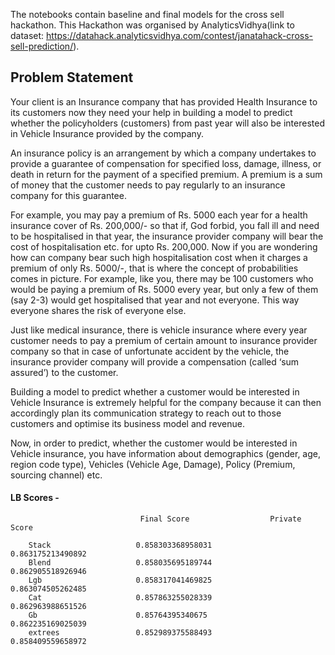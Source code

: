 The notebooks contain baseline and final models for the cross sell hackathon.
This Hackathon was organised by AnalyticsVidhya(link to dataset: https://datahack.analyticsvidhya.com/contest/janatahack-cross-sell-prediction/).



## Problem Statement
Your client is an Insurance company that has provided Health Insurance to its customers now they need your help in building a model to 
predict whether the policyholders (customers) from past year will also be interested in Vehicle Insurance provided by the company.

An insurance policy is an arrangement by which a company undertakes to provide a guarantee of compensation for specified loss, damage, illness, 
or death in return for the payment of a specified premium. A premium is a sum of money that the customer needs to pay regularly to an insurance company for this guarantee.

For example, you may pay a premium of Rs. 5000 each year for a health insurance cover of Rs. 200,000/- so that if, God forbid, you fall ill and need to be hospitalised 
in that year, the insurance provider company will bear the cost of hospitalisation etc. for upto Rs. 200,000. Now if you are wondering how can company bear such 
high hospitalisation cost when it charges a premium of only Rs. 5000/-, that is where the concept of probabilities comes in picture. For example, like you, there may be 
100 customers who would be paying a premium of Rs. 5000 every year, but only a few of them (say 2-3) would get hospitalised that year and not everyone. 
This way everyone shares the risk of everyone else.

Just like medical insurance, there is vehicle insurance where every year customer needs to pay a premium of certain amount to insurance provider company so that 
in case of unfortunate accident by the vehicle, the insurance provider company will provide a compensation (called ‘sum assured’) to the customer.

Building a model to predict whether a customer would be interested in Vehicle Insurance is extremely helpful for the company because it can then accordingly plan its 
communication strategy to reach out to those customers and optimise its business model and revenue. 

Now, in order to predict, whether the customer would be interested in Vehicle insurance, you have information about demographics (gender, age, region code type), 
Vehicles (Vehicle Age, Damage), Policy (Premium, sourcing channel) etc.



<h4>LB Scores -</h4>
                                 
                                 Final Score                  Private Score
                                
        Stack                   0.858303368958031            0.863175213490892
        Blend                   0.858035695189744            0.862905518926946
        Lgb                     0.858317041469825            0.863074505262485
        Cat                     0.857863255028339            0.862963988651526
        Gb                      0.85764395340675             0.862235169025039
        extrees                 0.852989375588493            0.858409559658972
